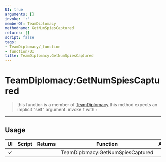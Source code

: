 ```yaml
---
UI: true
arguments: []
invoke: ':'
memberOf: TeamDiplomacy
methodname: GetNumSpiesCaptured
returns: []
script: false
tags:
- TeamDiplomacy/_function
- function/UI
title: TeamDiplomacy.GetNumSpiesCaptured
---
```

# TeamDiplomacy:GetNumSpiesCaptured
> this function is a member of [TeamDiplomacy](civ-6/lua/TeamDiplomacy.md)
> this method expects an implicit "self" argument. invoke it with `:`
-----
## Usage
|  UI | Script | Returns | Function | Arguments |
|:---:|:------:|-------:|:--------:|:---------|
|✓| ||TeamDiplomacy:GetNumSpiesCaptured||
